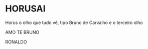 # HORUSAI

Horus o olho que tudo vê, tipo Bruno de Carvalho e o terceiro olho

AMO TE BRUNO

RONALDO

